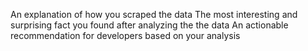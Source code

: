 An explanation of how you scraped the data
The most interesting and surprising fact you found after analyzing the the data
An actionable recommendation for developers based on your analysis